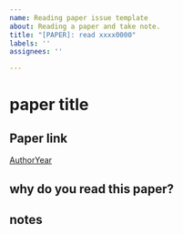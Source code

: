 ```yaml
---
name: Reading paper issue template
about: Reading a paper and take note.
title: "[PAPER]: read xxxx0000"
labels: ''
assignees: ''

---
```


# paper title

## Paper link

[AuthorYear](link)

## why do you read this paper?

## notes
